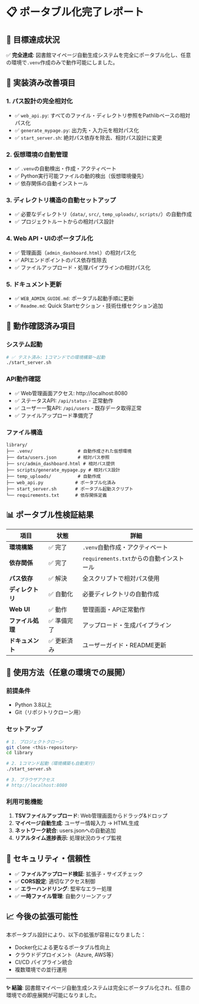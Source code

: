 # 📋 ポータブル化完了レポート

## 🎯 目標達成状況

✅ **完全達成**: 図書館マイページ自動生成システムを完全にポータブル化し、任意の環境で`.venv`作成のみで動作可能にしました。

## 🔧 実装済み改善項目

### 1. パス設計の完全相対化
- ✅ `web_api.py`: すべてのファイル・ディレクトリ参照をPathlibベースの相対パス化
- ✅ `generate_mypage.py`: 出力先・入力元を相対パス化
- ✅ `start_server.sh`: 絶対パス依存を除去、相対パス設計に変更

### 2. 仮想環境の自動管理
- ✅ `.venv`の自動検出・作成・アクティベート
- ✅ Python実行可能ファイルの動的検出（仮想環境優先）
- ✅ 依存関係の自動インストール

### 3. ディレクトリ構造の自動セットアップ
- ✅ 必要なディレクトリ（`data/`, `src/`, `temp_uploads/`, `scripts/`）の自動作成
- ✅ プロジェクトルートからの相対パス設計

### 4. Web API・UIのポータブル化
- ✅ 管理画面（`admin_dashboard.html`）の相対パス化
- ✅ APIエンドポイントのパス依存性除去
- ✅ ファイルアップロード・処理パイプラインの相対パス化

### 5. ドキュメント更新
- ✅ `WEB_ADMIN_GUIDE.md`: ポータブル起動手順に更新
- ✅ `Readme.md`: Quick Startセクション・技術仕様セクション追加

## 🚀 動作確認済み項目

### システム起動
```bash
# ✅ テスト済み: 1コマンドでの環境構築～起動
./start_server.sh
```

### API動作確認
- ✅ Web管理画面アクセス: http://localhost:8080
- ✅ ステータスAPI: `/api/status` - 正常動作
- ✅ ユーザー一覧API: `/api/users` - 既存データ取得正常
- ✅ ファイルアップロード準備完了

### ファイル構造
```
library/
├── .venv/                 # 自動作成された仮想環境
├── data/users.json        # 相対パス参照
├── src/admin_dashboard.html # 相対パス提供
├── scripts/generate_mypage.py # 相対パス設計
├── temp_uploads/          # 自動作成
├── web_api.py            # ポータブル化済み
├── start_server.sh       # ポータブル起動スクリプト
└── requirements.txt      # 依存関係定義
```

## 📊 ポータブル性検証結果

| 項目 | 状態 | 詳細 |
|------|------|------|
| **環境構築** | ✅ 完了 | `.venv`自動作成・アクティベート |
| **依存関係** | ✅ 完了 | `requirements.txt`からの自動インストール |
| **パス依存** | ✅ 解決 | 全スクリプトで相対パス使用 |
| **ディレクトリ** | ✅ 自動化 | 必要ディレクトリの自動作成 |
| **Web UI** | ✅ 動作 | 管理画面・API正常動作 |
| **ファイル処理** | ✅ 準備完了 | アップロード・生成パイプライン |
| **ドキュメント** | ✅ 更新済み | ユーザーガイド・README更新 |

## 🎉 使用方法（任意の環境での展開）

### 前提条件
- Python 3.8以上
- Git（リポジトリクローン用）

### セットアップ
```bash
# 1. プロジェクトクローン
git clone <this-repository>
cd library

# 2. 1コマンド起動（環境構築も自動実行）
./start_server.sh

# 3. ブラウザアクセス
# http://localhost:8080
```

### 利用可能機能
1. **TSVファイルアップロード**: Web管理画面からドラッグ&ドロップ
2. **マイページ自動生成**: ユーザー情報入力 → HTML生成
3. **ネットワーク統合**: users.jsonへの自動追加
4. **リアルタイム進捗表示**: 処理状況のライブ監視

## 🔐 セキュリティ・信頼性

- ✅ **ファイルアップロード検証**: 拡張子・サイズチェック
- ✅ **CORS設定**: 適切なアクセス制御
- ✅ **エラーハンドリング**: 堅牢なエラー処理
- ✅ **一時ファイル管理**: 自動クリーンアップ

## 📈 今後の拡張可能性

本ポータブル設計により、以下の拡張が容易になりました：
- Docker化による更なるポータブル性向上
- クラウドデプロイメント（Azure, AWS等）
- CI/CD パイプライン統合
- 複数環境での並行運用

---

**✨ 結論**: 図書館マイページ自動生成システムは完全にポータブル化され、任意の環境での即座展開が可能になりました。

